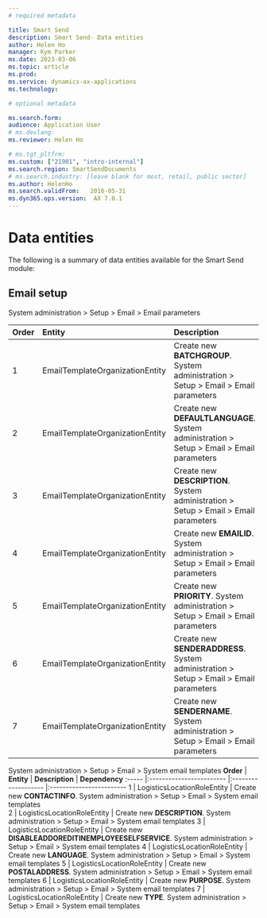 ```yaml
---
# required metadata

title: Smart Send 
description: Smart Send- Data entities
author: Helen Ho
manager: Kym Parker
ms.date: 2023-03-06
ms.topic: article
ms.prod: 
ms.service: dynamics-ax-applications
ms.technology: 

# optional metadata

ms.search.form:  
audience: Application User
# ms.devlang: 
ms.reviewer: Helen Ho

# ms.tgt_pltfrm: 
ms.custom: ["21901", "intro-internal"]
ms.search.region: SmartSendDocuments
# ms.search.industry: [leave blank for most, retail, public sector]
ms.author: HelenHo
ms.search.validFrom:   2016-05-31
ms.dyn365.ops.version:  AX 7.0.1
---
```


# Data entities

The following is a summary of data entities available for the Smart Send module:

## Email setup
System administration > Setup > Email > Email parameters

**Order**         | **Entity**                      | **Description**	                                         | **Dependency**
:-----            |:------------------------        |:-------------------                                      |:------------------------
1	                | EmailTemplateOrganizationEntity  | Create new **BATCHGROUP**. System administration > Setup > Email > Email parameters  
2	                | EmailTemplateOrganizationEntity  | Create new **DEFAULTLANGUAGE**. System administration > Setup > Email > Email parameters
3	                | EmailTemplateOrganizationEntity  | Create new **DESCRIPTION**. System administration > Setup > Email > Email parameters
4	                | EmailTemplateOrganizationEntity  | Create new **EMAILID**. System administration > Setup > Email > Email parameters
5                 | EmailTemplateOrganizationEntity  | Create new **PRIORITY**. System administration > Setup > Email > Email parameters
6                 | EmailTemplateOrganizationEntity  | Create new **SENDERADDRESS**. System administration > Setup > Email > Email parameters
7	                | EmailTemplateOrganizationEntity  | Create new **SENDERNAME**. System administration > Setup > Email > Email parameters


System administration > Setup > Email > System email templates
**Order**         | **Entity**                      | **Description**	                                         | **Dependency**
:-----            |:------------------------        |:-------------------                                      |:------------------------
1	                | LogisticsLocationRoleEntity  | Create new **CONTACTINFO**. System administration > Setup > Email > System email templates  
2	                | LogisticsLocationRoleEntity  | Create new **DESCRIPTION**. System administration > Setup > Email > System email templates
3	                | LogisticsLocationRoleEntity  | Create new **DISABLEADDOREDITINEMPLOYEESELFSERVICE**. System administration > Setup > Email > System email templates
4	                | LogisticsLocationRoleEntity  | Create new **LANGUAGE**. System administration > Setup > Email > System email templates
5	                | LogisticsLocationRoleEntity  | Create new **POSTALADDRESS**. System administration > Setup > Email > System email templates
6                | LogisticsLocationRoleEntity  | Create new **PURPOSE**. System administration > Setup > Email > System email templates
7                | LogisticsLocationRoleEntity  | Create new **TYPE**. System administration > Setup > Email > System email templates
